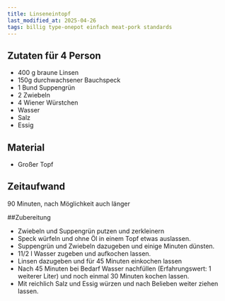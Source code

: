```yaml
---
title: Linseneintopf
last_modified_at: 2025-04-26
tags: billig type-onepot einfach meat-pork standards
---
```

## Zutaten für 4 Person
* 400 g braune Linsen
* 150g durchwachsener Bauchspeck
* 1 Bund Suppengrün
* 2 Zwiebeln
* 4 Wiener Würstchen
* Wasser
* Salz
* Essig

## Material
* Großer Topf

## Zeitaufwand
90 Minuten, nach Möglichkeit auch länger

##Zubereitung
* Zwiebeln und Suppengrün putzen und zerkleinern
* Speck würfeln und ohne Öl in einem Topf etwas auslassen.
* Suppengrün und Zwiebeln dazugeben und einige Minuten dünsten.
* 11/2 l Wasser zugeben und aufkochen lassen.
* Linsen dazugeben und für 45 Minuten einkochen lassen
* Nach 45 Minuten bei Bedarf Wasser nachfüllen (Erfahrungswert: 1
  weiterer Liter) und noch einmal 30 Minuten kochen lassen.
* Mit reichlich Salz und Essig würzen und nach Belieben weiter ziehen
  lassen.

